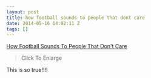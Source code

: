 ```yaml
---
layout: post
title: how football sounds to people that dont care
date: 2014-05-16 14:02:11 Z
tags: []
---
```

[How Football Sounds To People That Don't Care](http://www.tickld.com/x/how-football-sounds-to-people-that-just-dont-care-T)

> Click To Enlarge

This is so true!!!!
